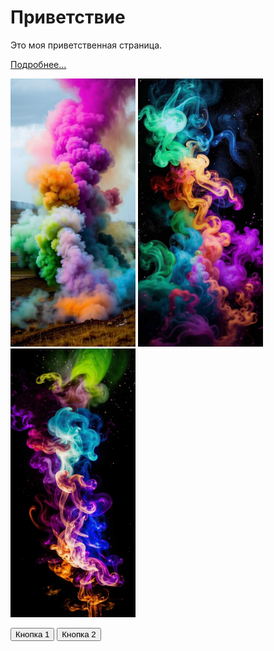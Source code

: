 <html lang="en">
<head>
<meta charset="UTF-8">
<meta name="viewport" content="width=device-width, initial-scale=1.0">
<title>Welcome to My Page</title>
<link rel="stylesheet" href="styles.css">
</head>
<body>

<div id="main">
  <h1>Приветствие</h1>
  <p>Это моя приветственная страница.</p>
  <p><a href="#">Подробнее...</a></p>

  <!-- Картинки -->
  <img src="y_2024m_6d_25h_14m_39s_53.jpg" alt="Image 1" width=200>
  <img src="y_2024m_6d_25h_14m_42s_46.jpg" alt="Image 2" width=200>
  <img src="y_2024m_6d_25h_14m_46s_23.jpg" alt="Image 2" width=200>
  


  <!-- Кнопки -->
  <button>Кнопка 1</button>
  <button>Кнопка 2</button>
</div>

<script src="scripts.js"></script>
</body></html>
